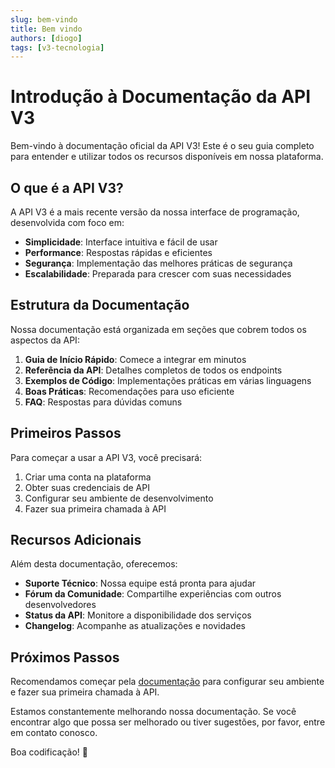 ```yaml
---
slug: bem-vindo
title: Bem vindo
authors: [diogo]
tags: [v3-tecnologia]
---
```


# Introdução à Documentação da API V3

Bem-vindo à documentação oficial da API V3! Este é o seu guia completo para entender e utilizar todos os recursos disponíveis em nossa plataforma.

## O que é a API V3?

A API V3 é a mais recente versão da nossa interface de programação, desenvolvida com foco em:

- **Simplicidade**: Interface intuitiva e fácil de usar
- **Performance**: Respostas rápidas e eficientes
- **Segurança**: Implementação das melhores práticas de segurança
- **Escalabilidade**: Preparada para crescer com suas necessidades

## Estrutura da Documentação

Nossa documentação está organizada em seções que cobrem todos os aspectos da API:

1. **Guia de Início Rápido**: Comece a integrar em minutos
2. **Referência da API**: Detalhes completos de todos os endpoints
3. **Exemplos de Código**: Implementações práticas em várias linguagens
4. **Boas Práticas**: Recomendações para uso eficiente
5. **FAQ**: Respostas para dúvidas comuns
   
## Primeiros Passos

Para começar a usar a API V3, você precisará:

1. Criar uma conta na plataforma
2. Obter suas credenciais de API
3. Configurar seu ambiente de desenvolvimento
4. Fazer sua primeira chamada à API

## Recursos Adicionais

Além desta documentação, oferecemos:

- **Suporte Técnico**: Nossa equipe está pronta para ajudar
- **Fórum da Comunidade**: Compartilhe experiências com outros desenvolvedores
- **Status da API**: Monitore a disponibilidade dos serviços
- **Changelog**: Acompanhe as atualizações e novidades

## Próximos Passos

Recomendamos começar pela [documentação](/docs/tutorials/intro) para configurar seu ambiente e fazer sua primeira chamada à API.

Estamos constantemente melhorando nossa documentação. Se você encontrar algo que possa ser melhorado ou tiver sugestões, por favor, entre em contato conosco.

Boa codificação! 🚀 